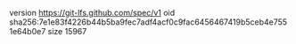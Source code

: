 version https://git-lfs.github.com/spec/v1
oid sha256:7e1e83f4226b44b5ba9fec7adf4acf0c9fac6456467419b5ceb4e7551e64b0e7
size 15967
